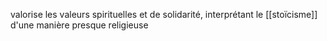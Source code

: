 valorise les valeurs spirituelles et de solidarité, interprétant le [[stoïcisme]] d'une manière presque religieuse